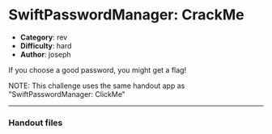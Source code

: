 SwiftPasswordManager: CrackMe
======================

- **Category**: rev
- **Difficulty**: hard
- **Author**: joseph

If you choose a good password, you might get a flag!

NOTE: This challenge uses the same handout app as "SwiftPasswordManager: ClickMe"

---

### Handout files


